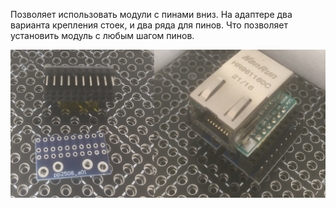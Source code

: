 ﻿Позволяет использовать модули с пинами вниз.
На адаптере два варианта крепления стоек, и два ряда для пинов. Что позволяет установить модуль с любым шагом пинов.


![](img/001.png)